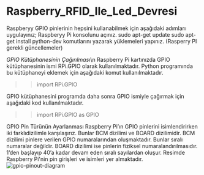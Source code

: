 # Raspberry_RFID_Ile_Led_Devresi

Raspberyy GPIO pinlerinin hepsini kullanabilmek için aşağıdaki adımları uygulayınız;
Raspberyy Pi konsolunu açınız.
sudo apt-get update
sudo apt-get install python-dev
komutlarını yazarak yüklemeleri yapınız. (Rasperry PI gerekli güncellemeler)

*GPIO Kütüphanesinin Çağırılması*\n
Raspberry Pi kartınızda GPIO kütüphanesinin ismi RPi.GPIO olarak
kullanılmaktadır. Python programında bu kütüphaneyi eklemek için
aşağıdaki komut kullanılmaktadır.
>> import RPi.GPIO

GPIO kütüphanesini programda daha sonra GPIO ismiyle çağırmak için
aşağıdaki kod kullanılmaktadır.

>> import RPi.GPIO as GPIO

GPIO Pin Türünün Ayarlanması
Raspberry Pi’ın GPIO pinlerini isimlendirirken iki farklıdizilimle karşılaşırız. Bunlar BCM dizilimi ve BOARD
dizilimidir. BCM dizilimi pinlere verilen GPIO numaralarından oluşmaktadır. Bunlar sıralı numaralar değildir.
BOARD dizilimi ise pinlerin fiziksel numaralandırılmasıdır. 1’den başlayıp 40’a kadar devam eden sıralı sayılardan oluşur.
Resimde Raspberry Pi'nin pin girişleri ve isimleri yer almaktadır.
![gpio-pinout-diagram](https://user-images.githubusercontent.com/106193850/187070778-c4f0181f-84a5-4524-9053-1717bb102509.png)
